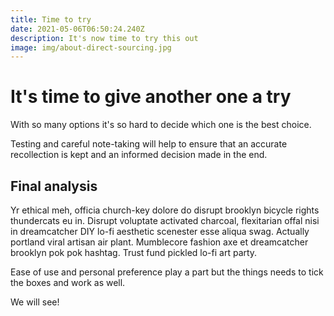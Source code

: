 ```yaml
---
title: Time to try
date: 2021-05-06T06:50:24.240Z
description: It's now time to try this out
image: img/about-direct-sourcing.jpg
---
```

# It's time to give another one a try

With so many options it's so hard to decide which one is the best choice.

Testing and careful note-taking will help to ensure that an accurate recollection is kept and an informed decision made in the end.

## Final analysis

Yr ethical meh, officia church-key dolore do disrupt brooklyn bicycle rights thundercats eu in. Disrupt voluptate activated charcoal, flexitarian offal nisi in dreamcatcher DIY lo-fi aesthetic scenester esse aliqua swag. Actually portland viral artisan air plant. Mumblecore fashion axe et dreamcatcher brooklyn pok pok hashtag. Trust fund pickled lo-fi art party.

Ease of use and personal preference play a part but the things needs to tick the boxes and work as well.

We will see!